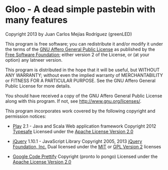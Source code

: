 Gloo - A dead simple pastebin with many features
================================================

Copyright 2013 by Juan Carlos Mejías Rodríguez (greenLED)

This program is free software; you can redistribute it and/or modify
it under the terms of the [GNU Affero General Public License]() as published by
the [Free Software Foundation](); either version 2 of the License, or
(at your option) any latneer version.

This program is distributed in the hope that it will be useful,
but WITHOUT ANY WARRANTY; without even the implied warranty of
MERCHANTABILITY or FITNESS FOR A PARTICULAR PURPOSE.  See the
GNU Affero General Public License for more details.

You should have received a copy of the GNU Affero General Public License
along with this program.  If not, see http://www.gnu.org/licenses/.

This program incorporates work covered by the following copyright and
permission notices:

- [Play](http://www.playframework.com) 2.1 - Java and Scala Web application framework
  Copyright 2012 [Typesafe](http://www.typesafe.com)
  Licensed under the [Apache License Version 2.0]()

- [jQuery]() 1.10.1 - JavaScript Library
  Copyright 2005, 2013 [jQuery Foundation, Inc.]()
  Dual licensed under the [MIT]() or [GPL Version 2]() licenses

- [Google Code Prettify](http://code.google.com/p/google-code-prettify)
  Copyright (pronto lo pongo)
  Licensed under the [Apache License Version 2.0]()
